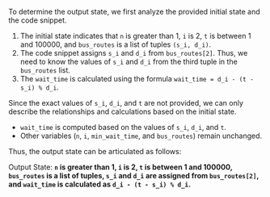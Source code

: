 To determine the output state, we first analyze the provided initial state and the code snippet.

1. The initial state indicates that `n` is greater than 1, `i` is 2, `t` is between 1 and 100000, and `bus_routes` is a list of tuples `(s_i, d_i)`. 
2. The code snippet assigns `s_i` and `d_i` from `bus_routes[2]`. Thus, we need to know the values of `s_i` and `d_i` from the third tuple in the `bus_routes` list.
3. The `wait_time` is calculated using the formula `wait_time = d_i - (t - s_i) % d_i`.

Since the exact values of `s_i`, `d_i`, and `t` are not provided, we can only describe the relationships and calculations based on the initial state.

- `wait_time` is computed based on the values of `s_i`, `d_i`, and `t`. 
- Other variables (`n`, `i`, `min_wait_time`, and `bus_routes`) remain unchanged.

Thus, the output state can be articulated as follows:

Output State: **`n` is greater than 1, `i` is 2, `t` is between 1 and 100000, `bus_routes` is a list of tuples, `s_i` and `d_i` are assigned from `bus_routes[2]`, and `wait_time` is calculated as `d_i - (t - s_i) % d_i`.**
